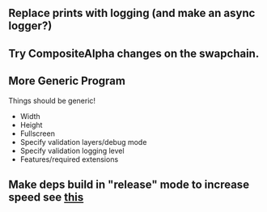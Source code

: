 ## Replace prints with logging (and make an async logger?)

## Try CompositeAlpha changes on the swapchain.

## More Generic Program
Things should be generic!
* Width
* Height
* Fullscreen
* Specify validation layers/debug mode
* Specify validation logging level
* Features/required extensions

## Make deps build in "release" mode to increase speed see [this](https://rust-gamedev.github.io/posts/newsletter-006/#rust-1-41-profile-overrides-are-stable-now)

